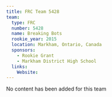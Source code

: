 ```yaml
---
title: FRC Team 5428
team:
  type: FRC
  number: 5428
  name: Breaking Bots
  rookie_year: 2015
  location: Markham, Ontario, Canada
  sponsors:
    - Rookie Grant
    - Markham District High School
  links:
    Website: 
---
```

No content has been added for this team
